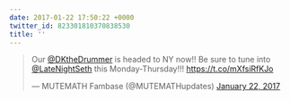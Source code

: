 ```yaml
---
date: 2017-01-22 17:50:22 +0000
twitter_id: 823301810370838530
title: ''
---
```


<blockquote class="twitter-tweet"><p lang="en" dir="ltr">Our <a href="https://twitter.com/DKtheDrummer?ref_src=twsrc%5Etfw">@DKtheDrummer</a> is headed to NY now!!  Be sure to tune into <a href="https://twitter.com/LateNightSeth?ref_src=twsrc%5Etfw">@LateNightSeth</a> this Monday-Thursday!!!  <a href="https://t.co/mXfsiRfKJo">https://t.co/mXfsiRfKJo</a></p>&mdash; MUTEMATH Fambase (@MUTEMATHupdates) <a href="https://twitter.com/MUTEMATHupdates/status/823265219786878976?ref_src=twsrc%5Etfw">January 22, 2017</a></blockquote>
<script async src="https://platform.twitter.com/widgets.js" charset="utf-8"></script>
